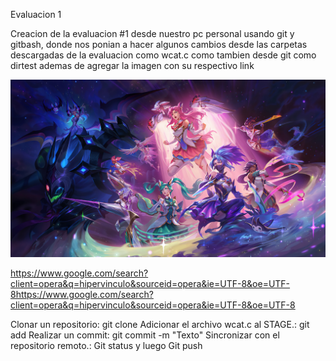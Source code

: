 Evaluacion 1

Creacion de la evaluacion #1 desde nuestro pc personal usando git y gitbash, donde nos ponian a hacer algunos cambios desde las carpetas descargadas de la evaluacion como wcat.c como tambien desde git como dirtest ademas de agregar la imagen con su respectivo link

![imagen text](https://github.com/hacUPB/evaluacion-1-Katsumi5617/blob/main/dirTest/project/todos-los-star-guardian-2022_3840x2160_xtrafondos.com.jpg)

https://www.google.com/search?client=opera&q=hipervinculo&sourceid=opera&ie=UTF-8&oe=UTF-8https://www.google.com/search?client=opera&q=hipervinculo&sourceid=opera&ie=UTF-8&oe=UTF-8


Clonar un repositorio: git clone
Adicionar el archivo wcat.c al STAGE.: git add
Realizar un commit: git commit -m "Texto"
Sincronizar con el repositorio remoto.: Git status y luego Git push
